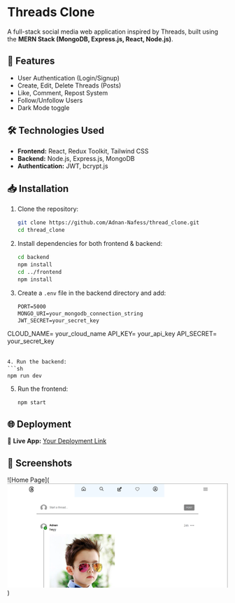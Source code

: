 # Threads Clone

A full-stack social media web application inspired by Threads, built using the **MERN Stack (MongoDB, Express.js, React, Node.js)**.

## 🚀 Features
- User Authentication (Login/Signup)
- Create, Edit, Delete Threads (Posts)
- Like, Comment, Repost System
- Follow/Unfollow Users
- Dark Mode toggle
## 🛠️ Technologies Used
- **Frontend:** React, Redux Toolkit, Tailwind CSS
- **Backend:** Node.js, Express.js, MongoDB
- **Authentication:** JWT, bcrypt.js

## 📥 Installation

1. Clone the repository:
   ```sh
   git clone https://github.com/Adnan-Nafess/thread_clone.git
   cd thread_clone
   ```

2. Install dependencies for both frontend & backend:
   ```sh
   cd backend
   npm install
   cd ../frontend
   npm install
   ```

3. Create a `.env` file in the backend directory and add:
   ```env
   PORT=5000
   MONGO_URI=your_mongodb_connection_string
   JWT_SECRET=your_secret_key
CLOUD_NAME= your_cloud_name
API_KEY= your_api_key
API_SECRET= your_secret_key
   ```

4. Run the backend:
   ```sh
   npm run dev
   ```

5. Run the frontend:
   ```sh
   npm start
   ```

## 🌐 Deployment  
🔗 **Live App:** [Your Deployment Link](https://thread-clone-psi-ten.vercel.app/)  

## 📸 Screenshots
![Home Page](![alt text](image.png))



